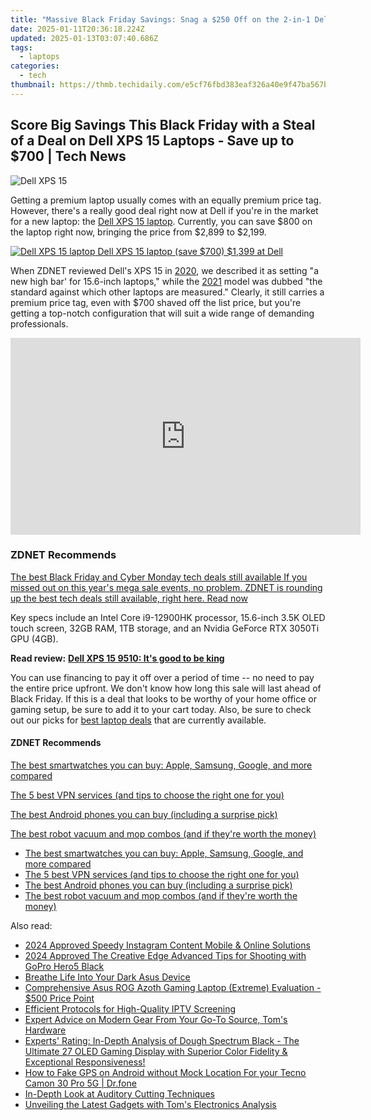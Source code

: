 ```yaml
---
title: "Massive Black Friday Savings: Snag a $250 Off on the 2-in-1 Dell Inspiron with 16 Display - Shop Now at ZDNET!"
date: 2025-01-11T20:36:18.224Z
updated: 2025-01-13T03:07:40.686Z
tags:
  - laptops
categories:
  - tech
thumbnail: https://thmb.techidaily.com/e5cf76fbd383eaf326a40e9f47ba567bbfc7a691177fb2bbb8430f5442ba8e06.jpg
---
```


## Score Big Savings This Black Friday with a Steal of a Deal on Dell XPS 15 Laptops - Save up to $700 | Tech News

![Dell XPS 15](https://www.zdnet.com/a/img/resize/d2998699facad3555f0edb6f1e3025671ba838fb/2022/11/04/c661e0ca-2402-40f7-a56d-c6e2f14c96df/dell-xps-15.jpg?auto=webp&width=1280)

Getting a premium laptop usually comes with an equally premium price tag. However, there's a really good deal right now at Dell if you're in the market for a new laptop: the [Dell XPS 15 laptop](https://shop-links.co/link/?exclusive=1&publisher_slug=itechdaily19598&url=https%3A%2F%2Fwww.anrdoezrs.net%2Flinks%2F9041660%2Ftype%2Fdlg%2Fsid%2Fzd-%255F%255FCOM%255FCLICK%255FID%255F%255F-dtp%2Fhttps%3A%2F%2Fdeals.dell.com%2Fen-us%2Fproductdetail%2Ffl56). Currently, you can save $800 on the laptop right now, bringing the price from $2,899 to $2,199\. 

[![Dell XPS 15 laptop](https://www.zdnet.com/a/img/resize/cd1b8b6410f80f655c5600f73d0c9a9163e0dce4/2022/11/11/60dfb2f5-d2a9-4afe-af99-429365b2e4e5/4.jpg?auto=webp&fit=crop&height=172.5&width=294) Dell XPS 15 laptop (save $700) $1,399 at Dell](https://www.anrdoezrs.net/links/9041660/type/dlg/sid/zd-%5F%5FCOM%5FCLICK%5FID%5F%5F-dtp/https://deals.dell.com/en-us/productdetail/fbzp?)

When ZDNET reviewed Dell's XPS 15 in [2020](https://www.zdnet.com/product/dell-xps-15-9500/), we described it as setting "a new high bar' for 15.6-inch laptops," while the [2021](https://www.zdnet.com/article/dell-xps-15-9510-its-good-to-be-king/) model was dubbed "the standard against which other laptops are measured." Clearly, it still carries a premium price tag, even with $700 shaved off the list price, but you're getting a top-notch configuration that will suit a wide range of demanding professionals.

<!-- affiliate ads begin -->
<iframe width="560" height="315" src="https://www.youtube.com/embed/GyfJUhsz_AY?si=x2HjoLX1B89oEPgZ" title="YouTube video player" frameborder="0" allow="accelerometer; autoplay; clipboard-write; encrypted-media; gyroscope; picture-in-picture; web-share" referrerpolicy="strict-origin-when-cross-origin" allowfullscreen></iframe>
<!-- affiliate ads end -->

### **ZDNET** Recommends

[The best Black Friday and Cyber Monday tech deals still available If you missed out on this year's mega sale events, no problem. ZDNET is rounding up the best tech deals still available, right here.  Read now](https://www.zdnet.com/collection/cyber-monday/)

Key specs include an Intel Core i9-12900HK processor, 15.6-inch 3.5K OLED touch screen, 32GB RAM, 1TB storage, and an Nvidia GeForce RTX 3050Ti GPU (4GB).

**Read review:** [**Dell XPS 15 9510: It's good to be king**](https://www.zdnet.com/article/dell-xps-15-9510-its-good-to-be-king/)

You can use financing to pay it off over a period of time -- no need to pay the entire price upfront. We don't know how long this sale will last ahead of Black Friday. If this is a deal that looks to be worthy of your home office or gaming setup, be sure to add it to your cart today. Also, be sure to check out our picks for [best laptop deals](https://www.zdnet.com/article/best-holiday-laptop-deals-2022/) that are currently available.

#### **ZDNET** Recommends

[The best smartwatches you can buy: Apple, Samsung, Google, and more compared](https://www.zdnet.com/article/best-smartwatch/ "The best smartwatches you can buy: Apple, Samsung, Google, and more compared")

[The 5 best VPN services (and tips to choose the right one for you)](https://www.zdnet.com/article/best-vpn/ "The 5 best VPN services (and tips to choose the right one for you)")

[The best Android phones you can buy (including a surprise pick)](https://www.zdnet.com/article/best-android-phone/ "The best Android phones you can buy (including a surprise pick)")

[The best robot vacuum and mop combos (and if they're worth the money)](https://www.zdnet.com/article/best-robot-vacuum-mop/ "The best robot vacuum and mop combos (and if they're worth the money)")

* [The best smartwatches you can buy: Apple, Samsung, Google, and more compared](https://www.zdnet.com/article/best-smartwatch/ "The best smartwatches you can buy: Apple, Samsung, Google, and more compared")
* [The 5 best VPN services (and tips to choose the right one for you)](https://www.zdnet.com/article/best-vpn/ "The 5 best VPN services (and tips to choose the right one for you)")
* [The best Android phones you can buy (including a surprise pick)](https://www.zdnet.com/article/best-android-phone/ "The best Android phones you can buy (including a surprise pick)")
* [The best robot vacuum and mop combos (and if they're worth the money)](https://www.zdnet.com/article/best-robot-vacuum-mop/ "The best robot vacuum and mop combos (and if they're worth the money)")

<ins class="adsbygoogle"
     style="display:block"
     data-ad-format="autorelaxed"
     data-ad-client="ca-pub-7571918770474297"
     data-ad-slot="1223367746"></ins>

<ins class="adsbygoogle"
     style="display:block"
     data-ad-client="ca-pub-7571918770474297"
     data-ad-slot="8358498916"
     data-ad-format="auto"
     data-full-width-responsive="true"></ins>

<span class="atpl-alsoreadstyle">Also read:</span>
<div><ul>
<li><a href="https://instagram-video-files.techidaily.com/2024-approved-speedy-instagram-content-mobile-and-online-solutions/"><u>2024 Approved Speedy Instagram Content Mobile & Online Solutions</u></a></li>
<li><a href="https://vp-tips.techidaily.com/2024-approved-the-creative-edge-advanced-tips-for-shooting-with-gopro-hero5-black/"><u>2024 Approved The Creative Edge Advanced Tips for Shooting with GoPro Hero5 Black</u></a></li>
<li><a href="https://graphic-issues.techidaily.com/breathe-life-into-your-dark-asus-device/"><u>Breathe Life Into Your Dark Asus Device</u></a></li>
<li><a href="https://hardware-reviews.techidaily.com/comprehensive-asus-rog-azoth-gaming-laptop-extreme-evaluation-500-price-point/"><u>Comprehensive Asus ROG Azoth Gaming Laptop (Extreme) Evaluation - $500 Price Point</u></a></li>
<li><a href="https://screen-mirroring-recording.techidaily.com/efficient-protocols-for-high-quality-iptv-screening/"><u>Efficient Protocols for High-Quality IPTV Screening</u></a></li>
<li><a href="https://hardware-reviews.techidaily.com/expert-advice-on-modern-gear-from-your-go-to-source-toms-hardware/"><u>Expert Advice on Modern Gear From Your Go-To Source, Tom's Hardware</u></a></li>
<li><a href="https://hardware-reviews.techidaily.com/1723341746651-experts-rating-in-depth-analysis-of-dough-spectrum-black-the-ultimate-27-oled-gaming-display-with-superior-color-fidelity-and-exceptional-responsiveness/"><u>Experts' Rating: In-Depth Analysis of Dough Spectrum Black - The Ultimate 27 OLED Gaming Display with Superior Color Fidelity & Exceptional Responsiveness!</u></a></li>
<li><a href="https://android-location.techidaily.com/how-to-fake-gps-on-android-without-mock-location-for-your-tecno-camon-30-pro-5g-drfone-by-drfone-virtual/"><u>How to Fake GPS on Android without Mock Location For your Tecno Camon 30 Pro 5G | Dr.fone</u></a></li>
<li><a href="https://extra-lessons.techidaily.com/in-depth-look-at-auditory-cutting-techniques/"><u>In-Depth Look at Auditory Cutting Techniques</u></a></li>
<li><a href="https://hardware-reviews.techidaily.com/unveiling-the-latest-gadgets-with-toms-electronics-analysis/"><u>Unveiling the Latest Gadgets with Tom's Electronics Analysis</u></a></li>
</ul></div>

